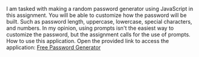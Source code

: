I am tasked with making a random password generator using JavaScript in this assignment.
You will be able to customize how the password will be built. 
Such as password length, uppercase, lowercase, special characters, and numbers.
In my opinion, using prompts isn't the easiest way to customize the password, but the assignment calls for the use of prompts.
How to use this application.
Open the provided link to access the application:
[Free Password Generator](comingsoon.com)
